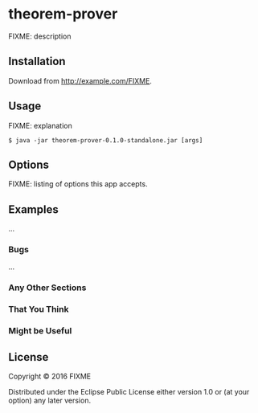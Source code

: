 # theorem-prover

FIXME: description

## Installation

Download from http://example.com/FIXME.

## Usage

FIXME: explanation

    $ java -jar theorem-prover-0.1.0-standalone.jar [args]

## Options

FIXME: listing of options this app accepts.

## Examples

...

### Bugs

...

### Any Other Sections
### That You Think
### Might be Useful

## License

Copyright © 2016 FIXME

Distributed under the Eclipse Public License either version 1.0 or (at
your option) any later version.
